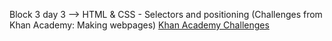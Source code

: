 Block 3 day 3 --> HTML & CSS - Selectors and positioning (Challenges from Khan Academy: Making webpages)
[Khan Academy Challenges](https://www.khanacademy.org/computing/computer-programming/html-css)

